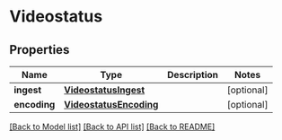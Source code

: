 # Videostatus

## Properties
Name | Type | Description | Notes
------------ | ------------- | ------------- | -------------
**ingest** | [**VideostatusIngest**](VideostatusIngest.md) |  | [optional] 
**encoding** | [**VideostatusEncoding**](VideostatusEncoding.md) |  | [optional] 

[[Back to Model list]](../README.md#documentation-for-models) [[Back to API list]](../README.md#documentation-for-api-endpoints) [[Back to README]](../README.md)


